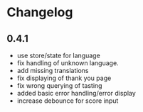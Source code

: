 # Changelog

## 0.4.1
- use store/state for language
- fix handling of unknown language.
- add missing translations
- fix displaying of thank you page
- fix wrong querying of tasting
- added basic error handling/error display
- increase debounce for score input

